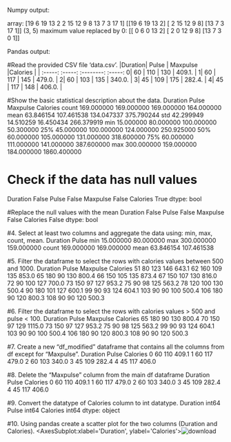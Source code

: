Numpy output:

array:
[19  6 19 13  2  2 15 12  9  8 13  7  3 17  1]
[[19  6 19 13  2]
 [ 2 15 12  9  8]
 [13  7  3 17  1]]
(3, 5)
maximum value replaced by 0:
[[ 0  6  0 13  2]
 [ 2  0 12  9  8]
 [13  7  3  0  1]]
 
 
 Pandas output:
 
 #Read the provided CSV file ‘data.csv’.
 |Duration|	Pulse |	Maxpulse	|Calories |
 | :-----: :-----: :--------:  :-----:
0|  60	   |  110	 |  130	    | 409.1.  |
1|	 60	   |  117	 |  145	    | 479.0.  |
2|	 60	   |  103	 |  135	    | 340.0.  | 
3|	 45	   |  109	 |  175	    | 282.4.  |
4|	 45	   |  117	 |  148	    | 406.0.  |

#Show the basic statistical description about the data.
Duration	Pulse	Maxpulse	Calories
count	169.000000	169.000000	169.000000	164.000000
mean	63.846154	107.461538	134.047337	375.790244
std	42.299949	14.510259	16.450434	266.379919
min	15.000000	80.000000	100.000000	50.300000
25%	45.000000	100.000000	124.000000	250.925000
50%	60.000000	105.000000	131.000000	318.600000
75%	60.000000	111.000000	141.000000	387.600000
max	300.000000	159.000000	184.000000	1860.400000

# Check if the data has null values
Duration    False
Pulse       False
Maxpulse    False
Calories     True
dtype: bool

#Replace the null values with the mean
Duration    False
Pulse       False
Maxpulse    False
Calories    False
dtype: bool

#4. Select at least two columns and aggregate the data using: min, max, count, mean.
Duration	Pulse
min	15.000000	80.000000
max	300.000000	159.000000
count	169.000000	169.000000
mean	63.846154	107.461538


#5. Filter the dataframe to select the rows with calories values between 500 and 1000.
Duration	Pulse	Maxpulse	Calories
51	80	123	146	643.1
62	160	109	135	853.0
65	180	90	130	800.4
66	150	105	135	873.4
67	150	107	130	816.0
72	90	100	127	700.0
73	150	97	127	953.2
75	90	98	125	563.2
78	120	100	130	500.4
90	180	101	127	600.1
99	90	93	124	604.1
103	90	90	100	500.4
106	180	90	120	800.3
108	90	90	120	500.3


#6. Filter the dataframe to select the rows with calories values > 500 and pulse < 100.
Duration	Pulse	Maxpulse	Calories
65	180	90	130	800.4
70	150	97	129	1115.0
73	150	97	127	953.2
75	90	98	125	563.2
99	90	93	124	604.1
103	90	90	100	500.4
106	180	90	120	800.3
108	90	90	120	500.3


#7. Create a new “df_modified” dataframe that contains all the columns from df except for “Maxpulse”.
Duration	Pulse	Calories
0	60	110	409.1
1	60	117	479.0
2	60	103	340.0
3	45	109	282.4
4	45	117	406.0


#8. Delete the “Maxpulse” column from the main df dataframe
Duration	Pulse	Calories
0	60	110	409.1
1	60	117	479.0
2	60	103	340.0
3	45	109	282.4
4	45	117	406.0


#9. Convert the datatype of Calories column to int datatype.
Duration    int64
Pulse       int64
Calories    int64
dtype: object


#10. Using pandas create a scatter plot for the two columns (Duration and Calories).
<AxesSubplot:xlabel='Duration', ylabel='Calories'>![download](https://user-images.githubusercontent.com/86486466/196581797-f4234d09-5063-4737-8202-0704acba18e9.png)




